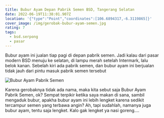 ```yaml
---
title: Bubur Ayam Depan Pabrik Semen BSD, Tangerang Selatan
date: 2022-06-19T11:38:01.907Z
location: '{"type":"Point","coordinates":[106.6894317,-6.3119865]}'
cover_image: /img/gerobak-bubur-ayam-semen.jpg
rating: 7
tags:
  - bsd.serpong
  - pasar
---
```

Bubur ayam ini jualan tiap pagi di depan pabrik semen. Jadi kalau dari pasar modern BSD menuju ke selatan, di lampu merah setelah Intermark, lalu belok kanan. Sebelah kiri ada pabrik semen, dan bubur ayam ini berjualan tidak jauh dari pintu masuk pabrik semen tersebut

![](/img/bubur-ayam-semen.jpg "Bubur Ayam Pabrik Semen")

Karena gerobaknya tidak ada nama, maka kita sebut saja Bubur Ayam Pabrik Semen, ok? Sempat terpikir ketika saya makan di sana, sambil mengaduk bubur, apakha bubur ayam ini lebih lengket karena sedikit tercampur semen yang terbawa angin? Ah, tapi sudahlah, namanya juga bubur ayam, tentu saja lengket. Kalo gak lengket ya nasi goreng....